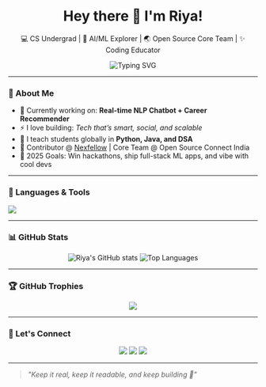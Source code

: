<h1 align="center">Hey there 👋 I'm Riya!</h1>
<p align="center">
💻 CS Undergrad | 🧠 AI/ML Explorer | 🌏 Open Source Core Team | ✨ Coding Educator
</p>

<p align="center">
  <img src="https://readme-typing-svg.demolab.com?font=Fira+Code&weight=500&pause=1000&color=F779A1&center=true&vCenter=true&width=435&lines=Techie+by+brain%2C+creative+by+heart.;Building+real-time+AI+chatbots.;Loving+DSA%2C+Open+Source%2C+and+Java.;Let's+code+cool+things+together+%F0%9F%92%BB" alt="Typing SVG" />
</p>

---

### 🧠 About Me
- 🔭 Currently working on: **Real-time NLP Chatbot + Career Recommender**
- ⚡ I love building: *Tech that’s smart, social, and scalable*
- 💬 I teach students globally in **Python, Java, and DSA**
- 🤝 Contributor @ [Nexfellow](https://nexfellow.com) | Core Team @ Open Source Connect India
- 🎯 2025 Goals: Win hackathons, ship full-stack ML apps, and vibe with cool devs

---

### 🔧 Languages & Tools
<p align="left">
<img src="https://skillicons.dev/icons?i=python,java,html,css,js,react,nodejs,mysql,mongodb,git,github,vscode,figma" />
</p>

---

### 📊 GitHub Stats
<p align="center">
  <img src="https://github-readme-stats.vercel.app/api?username=riyasirohi&show_icons=true&theme=radical" alt="Riya's GitHub stats" />
  <img src="https://github-readme-stats.vercel.app/api/top-langs/?username=riyasirohi&layout=compact&theme=radical" alt="Top Languages" />
</p>

---

### 🏆 GitHub Trophies
<p align="center">
  <img src="https://github-profile-trophy.vercel.app/?username=riyasirohi&theme=radical&no-bg=true&no-frame=true" />
</p>

---

### 🚀 Let's Connect
<p align="center">
  <a href="https://www.linkedin.com/in/your-link"><img src="https://img.shields.io/badge/-LinkedIn-blue?style=flat-square&logo=Linkedin&logoColor=white"/></a>
  <a href="mailto:your-email@gmail.com"><img src="https://img.shields.io/badge/-Email-red?style=flat-square&logo=Gmail&logoColor=white"/></a>
  <a href="https://your-portfolio-link.vercel.app"><img src="https://img.shields.io/badge/-Portfolio-000?style=flat-square&logo=vercel&logoColor=white"/></a>
</p>

---

> *"Keep it real, keep it readable, and keep building 🤙"*

